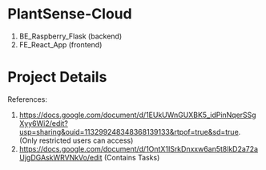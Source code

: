 # PlantSense-Cloud
1. BE_Raspberry_Flask (backend)
2. FE_React_App (frontend)

# Project Details
References:
1. https://docs.google.com/document/d/1EUkUWnGUXBK5_idPinNqerSSgXyy6Wi2/edit?usp=sharing&ouid=113299248348368139133&rtpof=true&sd=true. (Only restricted users can access)
2. https://docs.google.com/document/d/1OntX1ISrkDnxxw6an5t8lkD2a72aUjgDGAskWRVNkVo/edit (Contains Tasks)
